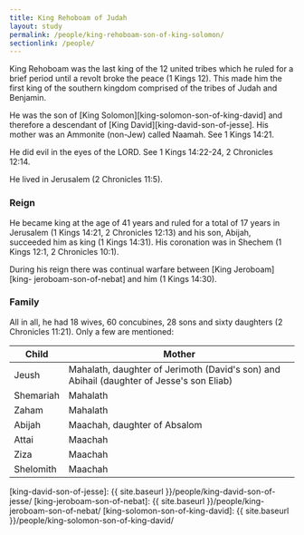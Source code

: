 ```yaml
---
title: King Rehoboam of Judah
layout: study
permalink: /people/king-rehoboam-son-of-king-solomon/
sectionlink: /people/
---
```


King Rehoboam was the last king of the 12 united tribes which he ruled for a
brief period until a revolt broke the peace (1 Kings 12). This made him the
first king of the southern kingdom comprised of the tribes of Judah and
Benjamin.

He was the son of [King Solomon][king-solomon-son-of-king-david] and therefore a
descendant of [King David][king-david-son-of-jesse]. His mother was an Ammonite
(non-Jew) called Naamah. See 1 Kings 14:21.

He did evil in the eyes of the LORD. See 1 Kings 14:22-24, 2 Chronicles 12:14.

He lived in Jerusalem (2 Chronicles 11:5).


### Reign

He became king at the age of 41 years and ruled for a total of 17 years in
Jerusalem (1 Kings 14:21, 2 Chronicles 12:13) and his son, Abijah, succeeded him
as king (1 Kings 14:31). His coronation was in Shechem (1 Kings 12:1, 2
Chronicles 10:1).

During his reign there was continual warfare between [King Jeroboam][king-
jeroboam-son-of-nebat] and him (1 Kings 14:30).

### Family

All in all, he had 18 wives, 60 concubines, 28 sons and sixty daughters (2
Chronicles 11:21). Only a few are mentioned:

| Child       | Mother                    |
| ----------- | --------------------------|
| Jeush       | Mahalath, daughter of Jerimoth (David's son) and Abihail (daughter of Jesse's son Eliab) |
| Shemariah   | Mahalath |
| Zaham       | Mahalath |
| Abijah      | Maachah, daughter of Absalom |
| Attai       | Maachah |
| Ziza        | Maachah |
| Shelomith   | Maachah |


[king-david-son-of-jesse]: {{ site.baseurl }}/people/king-david-son-of-jesse/
[king-jeroboam-son-of-nebat]: {{ site.baseurl }}/people/king-jeroboam-son-of-nebat/
[king-solomon-son-of-king-david]: {{ site.baseurl }}/people/king-solomon-son-of-king-david/
